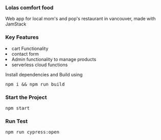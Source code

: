 <h3>Lolas comfort food</h3>
<p>
Web app for local mom's and pop's restaurant in vancouver,
made with JamStack 
<h3>Key Features </h3>
<li>cart Functionality </li>
<li>contact form</li> 
<li>Admin functionality to manage products</li>
<li>serverless cloud functions</li>
</p>
Install dependencies and Build using
<pre>npm i && npm run build</pre>

<h3></h3>
<h3>Start the Project</h3>

<pre>npm start</pre>

<h3>Run Test</h3>

<pre>
npm run cypress:open
</pre>


